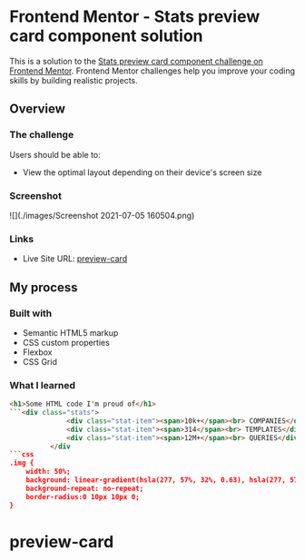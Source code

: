 # Frontend Mentor - Stats preview card component solution

This is a solution to the [Stats preview card component challenge on Frontend Mentor](https://www.frontendmentor.io/challenges/stats-preview-card-component-8JqbgoU62). Frontend Mentor challenges help you improve your coding skills by building realistic projects. 



## Overview

### The challenge

Users should be able to:

- View the optimal layout depending on their device's screen size

### Screenshot

![](./images/Screenshot 2021-07-05 160504.png)


### Links


- Live Site URL: [preview-card](https://ecstatic-murdock-2ea969.netlify.app/)

## My process

### Built with

- Semantic HTML5 markup
- CSS custom properties
- Flexbox
- CSS Grid




### What I learned



```html
<h1>Some HTML code I'm proud of</h1>
```<div class="stats">
              <div class="stat-item"><span>10k+</span><br> COMPANIES</div>
              <div class="stat-item"><span>314</span><br> TEMPLATES</div>
              <div class="stat-item"><span>12M+</span><br> QUERIES</div>
          </div
```css
.img {
    width: 50%;
    background: linear-gradient(hsla(277, 57%, 32%, 0.63), hsla(277, 57%, 32%, 0.63)), url(images/image-header-desktop.jpg);
    background-repeat: no-repeat;
    border-radius:0 10px 10px 0;
}
```




# preview-card
